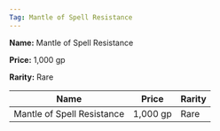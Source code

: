 ```yaml
---
Tag: Mantle of Spell Resistance
---
```


**Name:** Mantle of Spell Resistance

**Price:** 1,000 gp

**Rarity:** Rare

| Name     | Price     | Rarity     |
| -------- | --------- | ---------- |
| Mantle of Spell Resistance | 1,000 gp | Rare |
